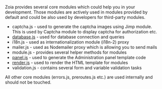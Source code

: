 Zoia provides several core modules which could help you in your development.
Those modules are actively used in modules provided by default and could be also used by developers for third-party modules.

* captcha.js - used to generate the captcha images using Jimp module. This is used by Captcha module to display captcha for authorization etc.
* [database.js](/xtremespb/zoia/wiki/Core-API:-Database) - used for database connection and queries
* i18n.js - used as internationalization module (i18n-2) proxy
* mailer.js - used as Nodemailer proxy which is allowing you to send mails
* module.js - provides several helper methods for modules
* [panel.js](/xtremespb/zoia/wiki/Core-API:-Panel) - used to generate the Administration panel template code
* [render.js](/xtremespb/zoia/wiki/Core-API:-Render) - used to render the HTML template for modules
* validation.js - contains several form and variable validation tasks

All other core modules (errors.js, preroutes.js etc.) are used internally and should not be touched.